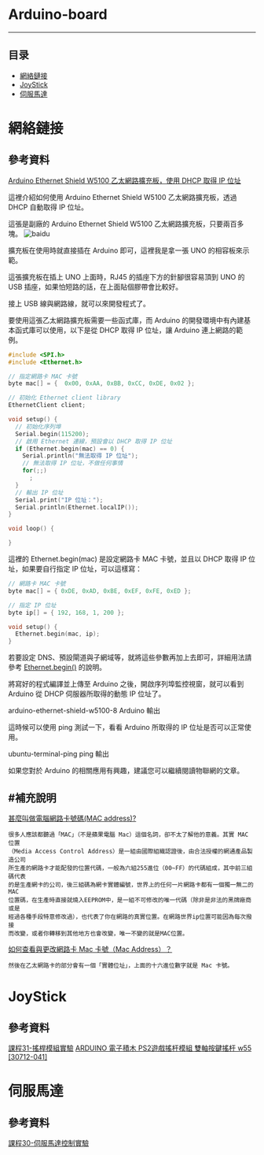# Arduino-board

****
## 目录
* [網絡鏈接](#網絡鏈接)
* [JoyStick](JoyStick)
* [伺服馬達](#伺服馬達)




# 網絡鏈接
## 參考資料


[Arduino Ethernet Shield W5100 乙太網路擴充板，使用 DHCP 取得 IP 位址](
https://blog.gtwang.org/iot/arduino-ethernet-shield-w5100-dhcp-ip-address/)



這裡介紹如何使用 Arduino Ethernet Shield W5100 乙太網路擴充板，透過 DHCP 自動取得 IP 位址。

這張是副廠的 Arduino Ethernet Shield W5100 乙太網路擴充板，只要兩百多塊。
![baidu](https://blog.gtwang.org/wp-content/uploads/2015/03/arduino-ethernet-shield-w5100-2-816x459.jpg "arduino-ethernet-shield-w5100")

擴充板在使用時就直接插在 Arduino 即可，這裡我是拿一張 UNO 的相容板來示範。

這張擴充板在插上 UNO 上面時，RJ45 的插座下方的針腳很容易頂到 UNO 的 USB 插座，如果怕短路的話，在上面貼個膠帶會比較好。

接上 USB 線與網路線，就可以來開發程式了。

要使用這張乙太網路擴充板需要一些函式庫，而 Arduino 的開發環境中有內建基本函式庫可以使用，以下是從 DHCP 取得 IP 位址，讓 Arduino 連上網路的範例。

```cpp
#include <SPI.h>
#include <Ethernet.h>

// 指定網路卡 MAC 卡號
byte mac[] = {  0x00, 0xAA, 0xBB, 0xCC, 0xDE, 0x02 };

// 初始化 Ethernet client library
EthernetClient client;

void setup() {
  // 初始化序列埠
  Serial.begin(115200);
  // 啟用 Ethernet 連線，預設會以 DHCP 取得 IP 位址
  if (Ethernet.begin(mac) == 0) {
    Serial.println("無法取得 IP 位址");
    // 無法取得 IP 位址，不做任何事情
    for(;;)
      ;
  }
  // 輸出 IP 位址
  Serial.print("IP 位址：");
  Serial.println(Ethernet.localIP());
}

void loop() {

}
```

這裡的 Ethernet.begin(mac) 是設定網路卡 MAC 卡號，並且以 DHCP 取得 IP 位址，如果要自行指定 IP 位址，可以這樣寫：
```cpp
// 網路卡 MAC 卡號
byte mac[] = { 0xDE, 0xAD, 0xBE, 0xEF, 0xFE, 0xED };

// 指定 IP 位址
byte ip[] = { 192, 168, 1, 200 };

void setup() {
  Ethernet.begin(mac, ip);
}
```
若要設定 DNS、預設閘道與子網域等，就將這些參數再加上去即可，詳細用法請參考 [Ethernet.begin()](https://www.arduino.cc/en/Reference/EthernetBegin)
的說明。

將寫好的程式編譯並上傳至 Arduino 之後，開啟序列埠監控視窗，就可以看到 Arduino 從 DHCP 伺服器所取得的動態 IP 位址了。

arduino-ethernet-shield-w5100-8
Arduino 輸出

這時候可以使用 ping 測試一下，看看 Arduino 所取得的 IP 位址是否可以正常使用。

ubuntu-terminal-ping
ping 輸出

如果您對於 Arduino 的相關應用有興趣，建議您可以繼續閱讀物聯網的文章。

#補充說明
----
[甚麼叫做電腦網路卡號碼(MAC address)?](http://sysadm.ntpu.edu.tw/mac.html)

```
很多人應該都聽過「MAC」（不是蘋果電腦 Mac）這個名詞，卻不太了解他的意義。其實 MAC 位置
（Media Access Control Address）是一組由國際組織認證後，由合法授權的網通產品製造公司
所生產的網路卡才能配發的位置代碼，一般為六組255進位（00~FF）的代碼組成，其中前三組碼代表
的是生產網卡的公司，後三組碼為網卡實體編號，世界上的任何一片網路卡都有一個獨一無二的MAC
位置碼，在生產時直接就燒入EEPROM中，是一組不可修改的唯一代碼（除非是非法的黑牌廠商或是
經過各種手段特意修改過），也代表了你在網路的真實位置。在網路世界ip位置可能因為每次撥接
而改變，或者你轉移到其他地方也會改變，唯一不變的就是MAC位置。
```
[如何查看與更改網路卡 Mac 卡號（Mac Address）？](https://blog.gtwang.org/useful-tools/change-mac-address/)
```
然後在乙太網路卡的部分會有一個「實體位址」，上面的十六進位數字就是 Mac 卡號。
```


# JoyStick

## 參考資料

[課程31-搖桿模組實驗](http://siang-tong-studio.blogspot.tw/2015/05/31.html)
[ARDUINO 電子積木 PS2遊戲搖杆模組 雙軸按鍵搖杆 w55 [30712-041]](http://goods.ruten.com.tw/item/show?21551397513091)


# 伺服馬達

## 參考資料

[課程30-伺服馬達控制實驗](http://siang-tong-studio.blogspot.tw/2015/05/30.html)



